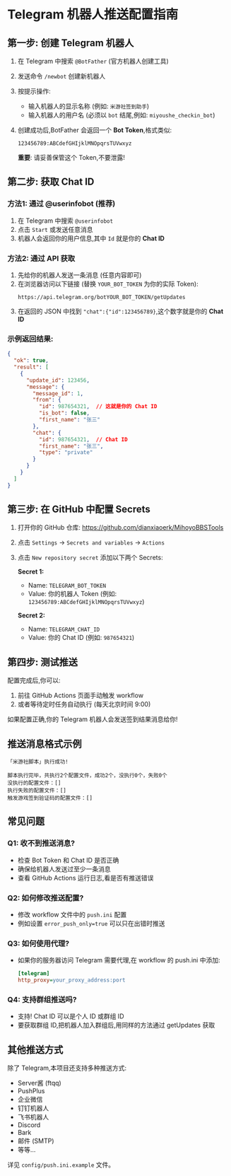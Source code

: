 # Telegram 机器人推送配置指南

## 第一步: 创建 Telegram 机器人

1. 在 Telegram 中搜索 `@BotFather` (官方机器人创建工具)

2. 发送命令 `/newbot` 创建新机器人

3. 按提示操作:
   - 输入机器人的显示名称 (例如: `米游社签到助手`)
   - 输入机器人的用户名 (必须以 `bot` 结尾,例如: `miyoushe_checkin_bot`)

4. 创建成功后,BotFather 会返回一个 **Bot Token**,格式类似:
   ```
   123456789:ABCdefGHIjklMNOpqrsTUVwxyz
   ```
   **重要**: 请妥善保管这个 Token,不要泄露!

## 第二步: 获取 Chat ID

### 方法1: 通过 @userinfobot (推荐)

1. 在 Telegram 中搜索 `@userinfobot`
2. 点击 `Start` 或发送任意消息
3. 机器人会返回你的用户信息,其中 `Id` 就是你的 **Chat ID**

### 方法2: 通过 API 获取

1. 先给你的机器人发送一条消息 (任意内容即可)
2. 在浏览器访问以下链接 (替换 `YOUR_BOT_TOKEN` 为你的实际 Token):
   ```
   https://api.telegram.org/botYOUR_BOT_TOKEN/getUpdates
   ```
3. 在返回的 JSON 中找到 `"chat":{"id":123456789}`,这个数字就是你的 **Chat ID**

### 示例返回结果:
```json
{
  "ok": true,
  "result": [
    {
      "update_id": 123456,
      "message": {
        "message_id": 1,
        "from": {
          "id": 987654321,  // 这就是你的 Chat ID
          "is_bot": false,
          "first_name": "张三"
        },
        "chat": {
          "id": 987654321,  // Chat ID
          "first_name": "张三",
          "type": "private"
        }
      }
    }
  ]
}
```

## 第三步: 在 GitHub 中配置 Secrets

1. 打开你的 GitHub 仓库: https://github.com/dianxiaoerk/MihoyoBBSTools

2. 点击 `Settings` → `Secrets and variables` → `Actions`

3. 点击 `New repository secret` 添加以下两个 Secrets:

   **Secret 1:**
   - Name: `TELEGRAM_BOT_TOKEN`
   - Value: 你的机器人 Token (例如: `123456789:ABCdefGHIjklMNOpqrsTUVwxyz`)

   **Secret 2:**
   - Name: `TELEGRAM_CHAT_ID`
   - Value: 你的 Chat ID (例如: `987654321`)

## 第四步: 测试推送

配置完成后,你可以:

1. 前往 GitHub Actions 页面手动触发 workflow
2. 或者等待定时任务自动执行 (每天北京时间 9:00)

如果配置正确,你的 Telegram 机器人会发送签到结果消息给你!

## 推送消息格式示例

```
「米游社脚本」执行成功!

脚本执行完毕，共执行2个配置文件，成功2个，没执行0个，失败0个
没执行的配置文件：[]
执行失败的配置文件：[]
触发游戏签到验证码的配置文件：[]
```

## 常见问题

### Q1: 收不到推送消息?
- 检查 Bot Token 和 Chat ID 是否正确
- 确保给机器人发送过至少一条消息
- 查看 GitHub Actions 运行日志,看是否有推送错误

### Q2: 如何修改推送配置?
- 修改 workflow 文件中的 `push.ini` 配置
- 例如设置 `error_push_only=true` 可以只在出错时推送

### Q3: 如何使用代理?
- 如果你的服务器访问 Telegram 需要代理,在 workflow 的 push.ini 中添加:
  ```ini
  [telegram]
  http_proxy=your_proxy_address:port
  ```

### Q4: 支持群组推送吗?
- 支持! Chat ID 可以是个人 ID 或群组 ID
- 要获取群组 ID,把机器人加入群组后,用同样的方法通过 getUpdates 获取

## 其他推送方式

除了 Telegram,本项目还支持多种推送方式:
- Server酱 (ftqq)
- PushPlus
- 企业微信
- 钉钉机器人
- 飞书机器人
- Discord
- Bark
- 邮件 (SMTP)
- 等等...

详见 `config/push.ini.example` 文件。
